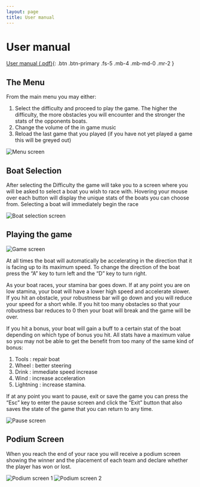 ```yaml
---
layout: page
title: User manual
---
```


# User manual

[User manual (.pdf)](../../assets/deliverables/current/UserManual.pdf){: .btn .btn-primary .fs-5 .mb-4 .mb-md-0 .mr-2 }

## The Menu

From the main menu you may either:
1. Select the difficulty and proceed to play the game. The higher the difficulty, the more obstacles you will encounter and the stronger the stats of the opponents boats.
2. Change the volume of the in game music
3. Reload the last game that you played (if you have not yet played a game this will be greyed out)

![Menu screen](../../assets/static/user/user1.png "Menu screen")

## Boat Selection

After selecting the Difficulty the game will take you to a screen where you will be asked to select a boat you wish to race with. Hovering your mouse over each button will display the unique stats of the boats you can choose from. Selecting a boat will immediately begin the race

![Boat selection screen](../../assets/static/user/user2.png "Boat selection screen")

## Playing the game

![Game screen](../../assets/static/user/user3.png "Game screen")

At all times the boat will automatically be accelerating in the direction that it is facing up to its maximum speed. To change the direction of the boat press the “A” key to turn left and the “D” key to turn right. 

As your boat races, your stamina bar goes down. If at any point you are on low stamina, your boat will have a lower high speed and accelerate slower. If you hit an obstacle, your robustness bar will go down and you will reduce your speed for a short while. If you hit too many obstacles so that your robustness bar reduces to 0 then your boat will break and the game will be over.

If you hit a bonus, your boat will gain a buff to a certain stat of the boat depending on which type of bonus you hit. All stats have a maximum value so you may not be able to get the benefit from too many of the same kind of bonus:
1. Tools : repair boat
2. Wheel : better steering
3. Drink : immediate speed increase
4. Wind : increase acceleration
5. Lightning : increase stamina.

If at any point you want to pause, exit or save the game you can press the “Esc” key to enter the pause screen and click the “Exit” button that also saves the state of the game that you can return to any time.

![Pause screen](../../assets/static/user/user1.png "Pause screen")

## Podium Screen

When you reach the end of your race you will receive a podium screen showing the winner and the placement of each team and declare whether the player has won or lost.

![Podium screen 1](../../assets/static/user/user1.png "Podium screen 1")
![Podium screen 2](../../assets/static/user/user1.png "Podium screen 2")
